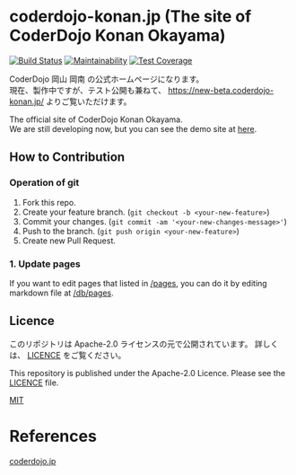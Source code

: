 coderdojo-konan.jp (The site of CoderDojo Konan Okayama)
====

[![Build Status](https://travis-ci.org/CoderDojo-Konan-Okayama/coderdojo-konan.jp.svg?branch=master)](https://travis-ci.org/CoderDojo-Konan-Okayama/coderdojo-konan.jp)
[![Maintainability](https://api.codeclimate.com/v1/badges/5dc68bf422fb19f6c628/maintainability)](https://codeclimate.com/github/CoderDojo-Konan-Okayama/coderdojo-konan.jp/maintainability)
[![Test Coverage](https://api.codeclimate.com/v1/badges/5dc68bf422fb19f6c628/test_coverage)](https://codeclimate.com/github/CoderDojo-Konan-Okayama/coderdojo-konan.jp/test_coverage)

CoderDojo 岡山 岡南 の公式ホームページになります。  
現在、製作中ですが、テスト公開も兼ねて、 https://new-beta.coderdojo-konan.jp/ よりご覧いただけます。

The official site of CoderDojo Konan Okayama.  
We are still developing now, but you can see the demo site at [here](https://new-beta.coderdojo-konan.jp/).

## How to Contribution

### Operation of git

1. Fork this repo.
2. Create your feature branch. (`git checkout -b <your-new-feature>`)
3. Commit your changes. (`git commit -am '<your-new-changes-message>'`)
4. Push to the branch. (`git push origin <your-new-feature>`)
5. Create new Pull Request.

### 1. Update pages

If you want to edit pages that listed in [/pages](https://new-beta.coderdojo-konan.jp/pages),
you can do it by editing markdown file at [/db/pages](/db/pages).



## Licence

このリポジトリは Apache-2.0 ライセンスの元で公開されています。
詳しくは、 [LICENCE](/LICENCE) をご覧ください。

This repository is published under the Apache-2.0 Licence.
Please see the [LICENCE](/LICENCE) file.

[MIT](https://github.com/tcnksm/tool/blob/master/LICENCE)

# References

[coderdojo.jp](https://github.com/coderdojo-japan/coderdojo.jp)
